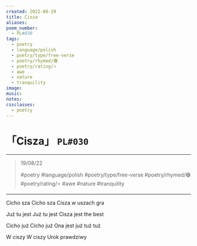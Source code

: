 ```yaml
---
created: 2022-08-19
title: Cisza
aliases:
poem_number:
  - PL#030
tags:
  - poetry
  - language/polish
  - poetry/type/free-verse
  - poetry/rhymed/🟢
  - poetry/rating/⭐
  - awe
  - nature
  - tranquility
image:
music:
notes:
cssclasses:
  - poetry
---
```

# 「Cisza」 `PL#030`

---

> 19/08/22
> 
> #poetry 
> #language/polish 
> #poetry/type/free-verse 
> #poetry/rhymed/🟢 
> #poetry/rating/⭐ 
> #awe #nature #tranquility 

---

Cicho sza
Cicho sza
Cisza w uszach gra

Już tu jest
Już tu jest
Cisza jest the best

Cicho już
Cicho już
Ona jest już tuż tuż

W ciszy
W ciszy
Urok prawdziwy